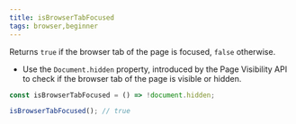 ```yaml
---
title: isBrowserTabFocused
tags: browser,beginner
---
```


Returns `true` if the browser tab of the page is focused, `false` otherwise.

- Use the `Document.hidden` property, introduced by the Page Visibility API to check if the browser tab of the page is visible or hidden.

```js
const isBrowserTabFocused = () => !document.hidden;
```

```js
isBrowserTabFocused(); // true
```
